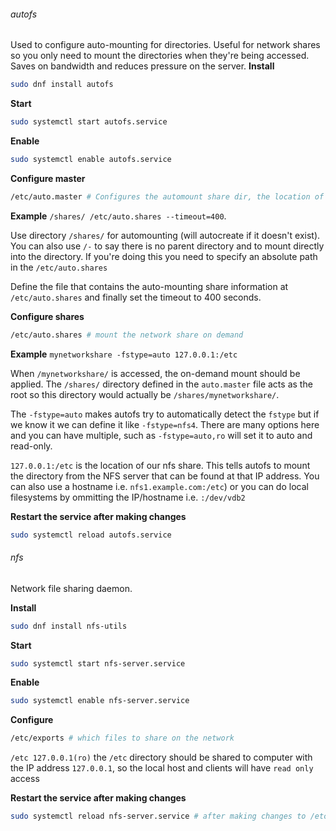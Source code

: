 ###### autofs
Used to configure auto-mounting for directories. Useful for network shares so you only need to mount the directories when they're being accessed. Saves on bandwidth and reduces pressure on the server.
**Install**
``` sh
sudo dnf install autofs
```
**Start**
``` sh
sudo systemctl start autofs.service
```
**Enable**
``` sh
sudo systemctl enable autofs.service
```
**Configure master**
``` sh
/etc/auto.master # Configures the automount share dir, the location of the share config file and the timeout
```

**Example**
`/shares/ /etc/auto.shares --timeout=400`. 

Use directory `/shares/` for automounting (will autocreate if it doesn't exist). You can also use `/-` to say there is no parent directory and to mount directly into the directory. If you're doing this you need to specify an absolute path in the `/etc/auto.shares`

Define the file that contains the auto-mounting share information at `/etc/auto.shares` and finally set the timeout to 400 seconds.

**Configure shares**
``` sh
/etc/auto.shares # mount the network share on demand 
```

**Example**
`mynetworkshare -fstype=auto 127.0.0.1:/etc` 

When `/mynetworkshare/`  is accessed, the on-demand mount should be applied. The `/shares/` directory defined in the `auto.master` file acts as the root so this directory would actually be `/shares/mynetworkshare/`.  

The `-fstype=auto` makes autofs try to automatically detect the `fstype` but if we know it we can define it like `-fstype=nfs4`. There are many options here and you can have multiple, such as `-fstype=auto,ro` will set it to auto and read-only. 

`127.0.0.1:/etc` is the location of our nfs share. This tells autofs to mount the directory from the NFS server that can be found at that IP address. You can also use a hostname i.e. `nfs1.example.com:/etc`) or you can do local filesystems by ommitting the IP/hostname i.e. `:/dev/vdb2`

**Restart the service after making changes**
``` sh
sudo systemctl reload autofs.service
```

###### nfs
Network file sharing daemon. 

**Install**
``` sh
sudo dnf install nfs-utils
```
**Start**
``` sh
sudo systemctl start nfs-server.service
```
**Enable**
``` sh
sudo systemctl enable nfs-server.service
```
**Configure**
``` sh
/etc/exports # which files to share on the network
```

`/etc 127.0.0.1(ro)` the `/etc` directory should be shared to computer with the IP address `127.0.0.1`, so the local host and clients will have `read only` access

**Restart the service after making changes**
``` sh 
sudo systemctl reload nfs-server.service # after making changes to /etc/exports
``` 